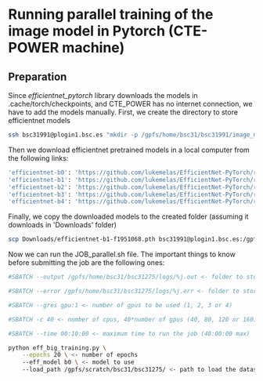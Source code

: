 # Running parallel training of the image model in Pytorch (CTE-POWER machine)

## Preparation

Since _efficientnet_pytorch_ library downloads the models in .cache/torch/checkpoints, and CTE_POWER has no internet connection, we have to add the models manually. First, we create the directory to store efficientnet models

```bash
ssh bsc31991@plogin1.bsc.es "mkdir -p /gpfs/home/bsc31/bsc31991/image_model_pytorch/.cache/torch/checkpoints"
```

Then we download efficientnet pretrained models in a local computer from the following links:

```bash
'efficientnet-b0': 'https://github.com/lukemelas/EfficientNet-PyTorch/releases/download/1.0/adv-efficientnet-b0-b64d5a18.pth',
'efficientnet-b1': 'https://github.com/lukemelas/EfficientNet-PyTorch/releases/download/1.0/adv-efficientnet-b1-0f3ce85a.pth',
'efficientnet-b2': 'https://github.com/lukemelas/EfficientNet-PyTorch/releases/download/1.0/adv-efficientnet-b2-6e9d97e5.pth',
'efficientnet-b3': 'https://github.com/lukemelas/EfficientNet-PyTorch/releases/download/1.0/adv-efficientnet-b3-cdd7c0f4.pth',
'efficientnet-b4': 'https://github.com/lukemelas/EfficientNet-PyTorch/releases/download/1.0/adv-efficientnet-b4-44fb3a87.pth'
```

Finally, we copy the downloaded models to the created folder (assuming it downloads in 'Downloads' folder)

```bash
scp Downloads/efficientnet-b1-f1951068.pth bsc31991@plogin1.bsc.es:/gpfs/home/bsc31/bsc31991/image_model_pytorch/.cache/torch/checkpoints/
```

Now we can run the JOB_parallel.sh file.
The important things to know before submitting the job are the following ones:

```bash
#SBATCH --output /gpfs/home/bsc31/bsc31275/logs/%j.out <- folder to store the logs .out (select user and create folder if necessary)

#SBATCH --error /gpfs/home/bsc31/bsc31275/logs/%j.err <- folder to store the logs .err (select user and create folder if necessary)

#SBATCH --gres gpu:1 <- number of gpus to be used (1, 2, 3 or 4)

#SBATCH -c 40 <- number of cpus, 40*number of gpus (40, 80, 120 or 160)

#SBATCH --time 00:10:00 <- maximum time to run the job (48:00:00 max)

python eff_big_training.py \
	--epochs 20 \ <- number of epochs
	--eff_model b0 \ <- model to use
	--load_path /gpfs/scratch/bsc31/bsc31275/ <- path to load the dataset (don't change)
```

